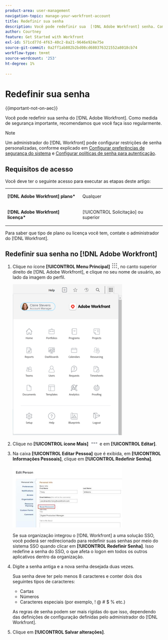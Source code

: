 ```yaml
---
product-area: user-management
navigation-topic: manage-your-workfront-account
title: Redefinir sua senha
description: Você pode redefinir sua  [!DNL Adobe Workfront] senha. Como medida de segurança importante, recomendamos que você faça isso regularmente.
author: Courtney
feature: Get Started with Workfront
exl-id: 571cd77d-4f63-40c2-8a21-9646e924e75e
source-git-commit: 0a2ff1ab802b2bd08cd680376321552a8018cb74
workflow-type: tm+mt
source-wordcount: '253'
ht-degree: 1%

---
```


# Redefinir sua senha

{{important-not-on-aec}}

Você pode redefinir sua senha do [!DNL Adobe Workfront]. Como medida de segurança importante, recomendamos que você faça isso regularmente.

>[!NOTE]
>
>Um administrador do [!DNL Workfront] pode configurar restrições de senha personalizadas, conforme explicado em [Configurar preferências de segurança do sistema](../../../administration-and-setup/manage-workfront/security/configure-security-preferences.md) e [Configurar políticas de senha para autenticação](../../../administration-and-setup/manage-workfront/security/configure-password-policies-authentication.md).
>
><!-- [!DNL Workfront] administrator can also reset your password in an Enhanced Authentication enabled environment. For more information, see [Reset a user's password with Enhanced Authentication](../../../workfront-basics/manage-your-account-and-profile/managing-your-workfront-account/reset-user-password-eauth.md).-->

## Requisitos de acesso

Você deve ter o seguinte acesso para executar as etapas deste artigo:

<table style="table-layout:auto"> 
 <col> 
 </col> 
 <col> 
 </col> 
 <tbody> 
  <tr> 
   <td role="rowheader"><strong>[!DNL Adobe Workfront] plano*</strong></td> 
   <td> <p>Qualquer</p> </td> 
  </tr> 
  <tr> 
   <td role="rowheader"><strong>[!DNL Adobe Workfront] licença*</strong></td> 
   <td> <p>[!UICONTROL Solicitação] ou superior</p> </td> 
  </tr> 
 </tbody> 
</table>

Para saber que tipo de plano ou licença você tem, contate o administrador do [!DNL Workfront].

## Redefinir sua senha no [!DNL Adobe Workfront]

1. Clique no ícone **[!UICONTROL Menu Principal]** ![Ícone do menu principal](assets/main-menu-icon.png), no canto superior direito de [!DNL Adobe Workfront], e clique no seu nome de usuário, ao lado da imagem do perfil.

   ![Abra o menu principal e selecione seu nome de usuário.](assets/main-menu-options-350x481.png)

1. Clique no **[!UICONTROL ícone Mais]** ![Ícone Mais](assets/more-icon.png) e em **[!UICONTROL Editar]**.

1. Na caixa **[!UICONTROL Editar Pessoa]** que é exibida, em **[!UICONTROL Informações Pessoais]**, clique em **[!UICONTROL Redefinir Senha]**.

   ![Editar pessoa](assets/edit-person-box-350x196.jpg)

   Se sua organização integrou o [!DNL Workfront] a uma solução SSO, você poderá ser redirecionado para redefinir suas senhas por meio do sistema SSO quando clicar em **[!UICONTROL Redefinir Senha]**. Isso redefine a senha do SSO, o que afeta o logon em todos os outros aplicativos dentro da organização.

1. Digite a senha antiga e a nova senha desejada duas vezes.

   Sua senha deve ter pelo menos 8 caracteres e conter dois dos seguintes tipos de caracteres:

   * Cartas
   * Números
   * Caracteres especiais (por exemplo, ! @ # $ % etc.)

   As regras de senha podem ser mais rígidas do que isso, dependendo das definições de configuração definidas pelo administrador do [!DNL Workfront].

1. Clique em **[!UICONTROL Salvar alterações]**.
